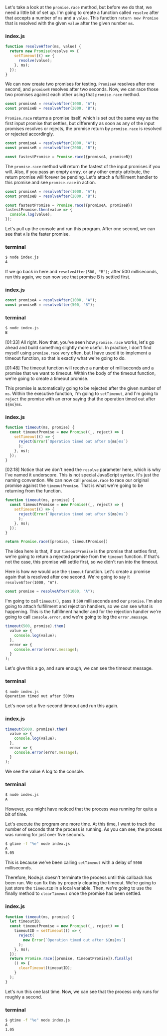 Let's take a look at the `promise.race` method, but before we do that, we need a little bit of set up. I'm going to create a function called `resolve` after that accepts a number of `ms` and a `value`. This function `return new Promise` that is resolved with the given `value` after the given number `ms`.

### index.js

```js
function resolveAfter(ms, value) {
  return new Promise(resolve => {
    setTimeout(() => {
      resolve(value);
    }, ms);
  });
}
```

We can now create two promises for testing. `PromiseA` resolves after one second, and `promiseB` resolves after two seconds. Now, we can race those two promises against each other using that `promise.race` method.

```js
const promiseA = resolveAfter(1000, "A");
const promiseB = resolveAfter(2000, "B");
```

`Promise.race` returns a promise itself, which is set out the same way as the first input promise that settles, but differently as soon as any of the input promises resolves or rejects, the promise return by `promise.race` is resolved or rejected accordingly.

```js
const promiseA = resolveAfter(1000, "A");
const promiseB = resolveAfter(2000, "B");

const fastestPromise = Promise.race({promiseA, promiseB})
```

The `promise.race` method will return the fastest of the input promises if you will. Also, if you pass an empty array, or any other empty attribute, the return promise will forever be pending. Let's attach a fulfillment handler to this promise and see `promise.race` in action.

```js
const promiseA = resolveAfter(1000, "A");
const promiseB = resolveAfter(2000, "B");

const fastestPromise = Promise.race({promiseA, promiseB})
fastestPromise.then(value => {
  console.log(value);
});
```


Let's pull up the console and run this program. After one second, we can see that `A` is the faster promise. 

### terminal
```bash
$ node index.js
A 
```

If we go back in here and `resolveAfter(500, "B");` after 500 milliseconds, run this again, we can now see that promise B is settled first.

### index.js

```js
const promiseA = resolveAfter(1000, "A");
const promiseB = resolveAfter(500, "B");
```

### terminal
```bash
$ node index.js
B
```

[01:33] All right. Now that, you've seen how `promise.race` works, let's go ahead and build something slightly more useful. In practice, I don't find myself using `promise.race` very often, but I have used it to implement a timeout function, so that is exactly what we're going to do.

[01:48] The timeout function will receive a number of milliseconds and a promise that we want to timeout. Within the body of the timeout function, we're going to create a timeout promise.

This promise is automatically going to be rejected after the given number of `ms`. Within the executive function, I'm going to `setTimeout`, and I'm going to `reject` the promise with an error saying that the operation timed out after `${ms}ms`.

### index.js

```js
function timeout(ms, promise) {
  const timeoutPromise = new Promise((_, reject) => {
    setTimeout(() => {
      reject(Error(`Operation timed out after ${ms}ms`)
      );
    }, ms);
  });
}
```

[02:18] Notice that we don't need the `resolve` parameter here, which is why I've named it underscore. This is not special JavaScript syntax. It's just the naming convention. We can now call `promise.race` to race our original promise against the `timeoutPromise`. That is what we're going to be returning from the function.

```js
function timeout(ms, promise) {
  const timeoutPromise = new Promise((_, reject) => {
    setTimeout(() => {
      reject(Error(`Operation timed out after ${ms}ms`)
      );
    }, ms);
  });
}

return Promise.race([promise, timeoutPromise])
```

The idea here is that, if our `timeoutPromise` is the promise that settles first, we're going to return a rejected promise from the `timeout` function. If that's not the case, this promise will settle first, so we didn't run into the timeout.

Here is how we would use the `timeout` function. Let's create a promise again that is resolved after one second. We're going to say it `resolveAfter(1000, "A")`. 

```js
const promise = resolveAfter(1000, "A");
```

I'm going to call `timeout()`, pass it `500` milliseconds and our `promise`. I'm also going to attach fulfillment and rejection handlers, so we can see what is happening. This is the fulfillment handler and for the rejection handler we're going to call `console.error`, and we're going to log the `error.message`.

```js
timeout(500, promise).then(
  value => {
    console.log(value);
  },
  error => {
    console.error(error.message);
  }
);
```

Let's give this a go, and sure enough, we can see the timeout message. 

### terminal

```bash
$ node index.js
Operation timed out after 500ms
```

Let's now set a five-second timeout and run this again. 

### index.js

```js
timeout(5000, promise).then(
  value => {
    console.log(value);
  },
  error => {
    console.error(error.message);
  }
);
```

We see the value A log to the console. 
### terminal

```bash
$ node index.js
A
```

However, you might have noticed that the process was running for quite a bit of time.

Let's execute the program one more time. At this time, I want to track the number of seconds that the process is running. As you can see, the process was running for just over five seconds. 

```bash
$ gtime -f "%e" node index.js
A
5.05
```

This is because we've been calling `setTimeout` with a delay of `5000` milliseconds.

Therefore, Node.js doesn't terminate the process until this callback has been run. We can fix this by properly clearing the timeout. We're going to just store the `timeoutID` in a local variable. Then, we're going to use the finally method to `clearTimeout` once the promise has been settled.

### index.js

```js
function timeout(ms, promise) {
  let timeoutID;
  const timeoutPromise = new Promise((_, reject) => {
    timeoutID = setTimeout(() => {
      reject(
        new Error(`Operation timed out after ${ms}ms`)
      );
    }, ms);
  });
  return Promise.race([promise, timeoutPromise]).finally(
    () => {
      clearTimeout(timeoutID);
    }
  );
}
```

 Let's run this one last time. Now, we can see that the process only runs for roughly a second.

### terminal
```bash
$ gtime -f "%e" node index.js
A
1.05
```